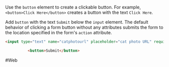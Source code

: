 Use the `button` element to create a clickable button. 
For example, `<button>Click Here</button>` creates a button with the text `Click Here`.

Add `button` with the text `Submit` below the `input` element. The default behavior of clicking a form button without any attributes submits the form to the location specified in the form's `action` attribute.

```html
<input type="text" name="catphotourl" placeholder="cat photo URL" required>

          <button>Submit</button>
```


#Web
